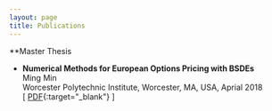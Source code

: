 ```yaml
---
layout: page
title: Publications
---
```


**Master Thesis
* **Numerical Methods for European Options Pricing with BSDEs**  
Ming Min  
Worcester Polytechnic Institute, Worcester, MA, USA, Aprial 2018  
\[ [PDF](thesis_template.pdf){:target="_blank"} \]

